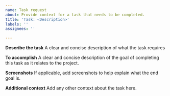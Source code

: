 ```yaml
---
name: Task request
about: Provide context for a task that needs to be completed.
title: 'Task: <Description>'
labels: ''
assignees: ''

---
```


**Describe the task**
A clear and concise description of what the task requires

**To accomplish**
A clear and concise description of the goal of completing this task as it relates to the project.

**Screenshots**
If applicable, add screenshots to help explain what the end goal is.

**Additional context**
Add any other context about the task here.
